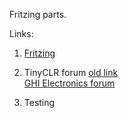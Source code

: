 Fritzing parts.

Links:

1. [Fritzing](http://fritzing.org/)

2. TinyCLR forum 
[old link](http://www.tinyclr.com/forum/)  
[GHI Electronics forum](https://forums.ghielectronics.com/)

3. Testing




 